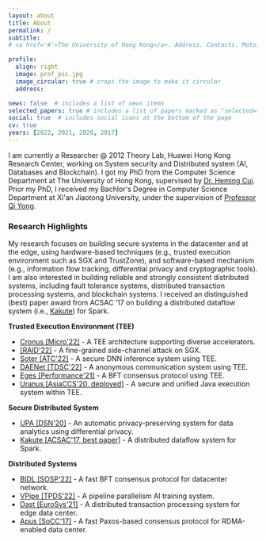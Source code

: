 ```yaml
---
layout: about
title: About
permalink: /
subtitle: 
# <a href='#'>The University of Hong Kong</a>. Address. Contacts. Moto. Etc.

profile:
  align: right
  image: prof_pic.jpg
  image_circular: true # crops the image to make it circular
  address:

news: false  # includes a list of news items
selected_papers: true # includes a list of papers marked as "selected={true}"
social: true  # includes social icons at the bottom of the page
cv: true
years: [2022, 2021, 2020, 2017]
---
```


I am currently a Researcher @ 2012 Theory Lab, Huawei Hong Kong Research Center, working on System security and Distributed system (AI, Databases and Blockchain). I got my PhD from the Computer Science Department at The University of Hong Kong, supervised by [Dr. Heming Cui](https://i.cs.hku.hk/~heming). Prior my PhD, I received my Bachlor's Degree in Computer Science Department at Xi'an Jiaotong University, under the supervision of [Professor Qi Yong](http://www.cs.xjtu.edu.cn/info/1267/1425.htm).

### Research Highlights

My research focuses on building secure systems in the datacenter and at the edge, using hardware-based techniques (e.g., trusted execution environment such as SGX and TrustZone), and software-based mechanism (e.g., information flow tracking, differential privacy and cryptographic tools). I am also interested in building reliable and strongly consistent distributed systems, including fault tolerance systems, distributed transaction processing systems, and blockchain systems. I received an distinguished (best) paper award from ACSAC ’17 on building a distributed dataflow system (i.e., [Kakute](https://jianyu-m.github.io#kakute)) for Spark.

**Trusted Execution Environment (TEE)**
  + [Cronus [Micro'22]](https://jianyu-m.github.io#cronus) - A TEE architecture supporting diverse accelerators.
  + [[RAID'22]](https://jianyu-m.github.io#janitor) - A fine-grained side-channel attack on SGX.
  + [Soter [ATC'22]](https://jianyu-m.github.io#soter) - A secure DNN inference system using TEE.
  + [DAENet [TDSC'22]](https://jianyu-m.github.io#daenet) - A anonymous communication system using TEE.
  + [Eges [Performance'21]](https://jianyu-m.github.io#eges) - A BFT consensus protocol using TEE.
  + [Uranus [AsiaCCS'20, deployed]](https://jianyu-m.github.io#uranus) - A secure and unified Java execution system within TEE.

**Secure Distributed System**
  + [UPA [DSN'20]](https://jianyu-m.github.io#uranus) - An automatic privacy-preserving system for data analytics using differential privacy.
  + [Kakute [ACSAC'17, best paper]](https://jianyu-m.github.io#kakute) - A distributed dataflow system for Spark.

**Distributed Systems**
  + [BIDL [SOSP'22]](https://jianyu-m.github.io#bidl) - A fast BFT consensus protocol for datacenter network.
  + [VPipe [TPDS'22]](https://jianyu-m.github.io#vpipe) - A pipeline parallelism AI training system.
  + [Dast [EuroSys'21]](https://jianyu-m.github.io#dast) - A distributed transaction processing system for edge data center.
  + [Apus [SoCC'17]](https://jianyu-m.github.io#apus) - A fast Paxos-based consensus protocol for RDMA-enabled data center.
